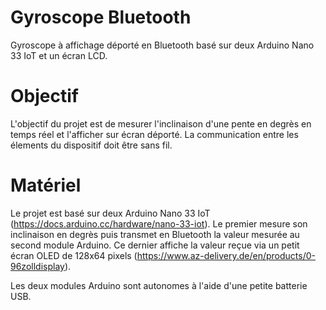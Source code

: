 # Gyroscope Bluetooth

Gyroscope à affichage déporté en Bluetooth basé sur deux Arduino Nano 33 IoT et un écran LCD.

# Objectif 

L'objectif du projet est de mesurer l'inclinaison d'une pente en degrès en temps réel et l'afficher sur écran déporté. La communication entre les élements du dispositif doit être sans fil.

# Matériel

Le projet est basé sur deux Arduino Nano 33 IoT (https://docs.arduino.cc/hardware/nano-33-iot).
Le premier mesure son inclinaison en degrès puis transmet en Bluetooth la valeur mesurée au second module Arduino. Ce dernier affiche la valeur reçue via un petit écran OLED de 128x64 pixels (https://www.az-delivery.de/en/products/0-96zolldisplay).

Les deux modules Arduino sont autonomes à l'aide d'une petite batterie USB.
